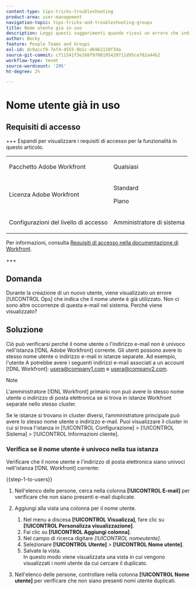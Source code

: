 ```yaml
---
content-type: tips-tricks-troubleshooting
product-area: user-management
navigation-topic: tips-tricks-and-troubleshooting-groups
title: Nome utente già in uso
description: Leggi questi suggerimenti quando ricevi un errore che indica che il nome utente è già utilizzato.
author: Becky
feature: People Teams and Groups
exl-id: dc9accf0-7ef4-4555-9b1c-d69b2110f3da
source-git-commit: c711541f3e166f9700195420711d95ce782a44b2
workflow-type: tm+mt
source-wordcount: '295'
ht-degree: 2%

---
```


# Nome utente già in uso

## Requisiti di accesso

+++ Espandi per visualizzare i requisiti di accesso per la funzionalità in questo articolo.

<table style="table-layout:auto">
 <col> 
 <col>
 <tbody> 
  <tr> 
   <td>Pacchetto Adobe Workfront</td> 
   <td><p>Qualsiasi</p></td> 
  </tr> 
  <tr> 
   <td>Licenza Adobe Workfront</td> 
   <td>
   <p>Standard</p>
   <p>Piano</p></td>
  </tr> 
  <tr> 
   <td>Configurazioni del livello di accesso</td> 
   <td><p>Amministratore di sistema</p> </td> 
  </tr> 
 </tbody> 
</table>

Per informazioni, consulta [Requisiti di accesso nella documentazione di Workfront](/help/quicksilver/administration-and-setup/add-users/access-levels-and-object-permissions/access-level-requirements-in-documentation.md).

+++

## Domanda

Durante la creazione di un nuovo utente, viene visualizzato un errore [!UICONTROL Ops] che indica che il nome utente è già utilizzato. Non ci sono altre occorrenze di questa e-mail nel sistema. Perché viene visualizzato?

## Soluzione

Ciò può verificarsi perché il nome utente o l&#39;indirizzo e-mail non è univoco nell&#39;istanza [!DNL Adobe Workfront] corrente. Gli utenti possono avere lo stesso nome utente o indirizzo e-mail in istanze separate. Ad esempio, l&#39;utente A potrebbe avere i seguenti indirizzi e-mail associati a un account [!DNL Workfront]: usera@company1.com e usera@company2.com.

>[!NOTE]
>
>L&#39;amministratore [!DNL Workfront] primario non può avere lo stesso nome utente o indirizzo di posta elettronica se si trova in istanze Workfront separate nello stesso cluster.
>
>Se le istanze si trovano in cluster diversi, l’amministratore principale può avere lo stesso nome utente o indirizzo e-mail. Puoi visualizzare il cluster in cui si trova l&#39;istanza in [!UICONTROL Configurazione] > [!UICONTROL Sistema] > [!UICONTROL Informazioni cliente].

### Verifica se il nome utente è univoco nella tua istanza

Verificare che il nome utente e l&#39;indirizzo di posta elettronica siano univoci nell&#39;istanza [!DNL Workfront] corrente:

{{step-1-to-users}}

1. Nell&#39;elenco delle persone, cerca nella colonna **[!UICONTROL E-mail]** per verificare che non siano presenti e-mail duplicate.
1. Aggiungi alla vista una colonna per il nome utente.

   1. Nel menu a discesa **[!UICONTROL Visualizza]**, fare clic su **[!UICONTROL Personalizza visualizzazione]**.
   1. Fai clic su **[!UICONTROL Aggiungi colonna]**.
   1. Nel campo di ricerca digitare *[!UICONTROL nomeutente]*.
   1. Selezionare **[!UICONTROL Utente]** > **[!UICONTROL Nome utente]**.
   1. Salvate la vista.\
      In questo modo viene visualizzata una vista in cui vengono visualizzati i nomi utente da cui cercare il duplicato.

1. Nell&#39;elenco delle persone, controllare nella colonna **[!UICONTROL Nome utente]** per verificare che non siano presenti nomi utente duplicati.
